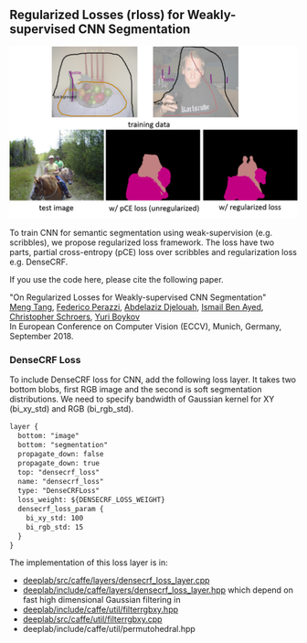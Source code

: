 ## Regularized Losses (rloss) for Weakly-supervised CNN Segmentation

<span align="center"><img src="teaser.png" alt="" width="800"/></span>

To train CNN for semantic segmentation using weak-supervision (e.g. scribbles), we propose regularized loss framework.
The loss have two parts, partial cross-entropy (pCE) loss over scribbles and regularization loss e.g. DenseCRF.

If you use the code here, please cite the following paper.

"On Regularized Losses for Weakly-supervised CNN Segmentation"</br>
[Meng Tang](http://cs.uwaterloo.ca/~m62tang), [Federico Perazzi](https://fperazzi.github.io/), [Abdelaziz Djelouah](https://adjelouah.github.io/), [Ismail Ben Ayed](https://profs.etsmtl.ca/ibenayed/), [Christopher Schroers](https://www.disneyresearch.com/people/christopher-schroers/), [Yuri Boykov](https://cs.uwaterloo.ca/about/people/yboykov)</br>
In European Conference on Computer Vision (ECCV), Munich, Germany, September 2018.

### DenseCRF Loss ###
To include DenseCRF loss for CNN, add the following loss layer. It takes two bottom blobs, first RGB image and the second is soft segmentation distributions. We need to specify bandwidth of Gaussian kernel for XY (bi_xy_std) and RGB (bi_rgb_std).
```
layer {
  bottom: "image"
  bottom: "segmentation"
  propagate_down: false
  propagate_down: true
  top: "densecrf_loss"
  name: "densecrf_loss"
  type: "DenseCRFLoss"
  loss_weight: ${DENSECRF_LOSS_WEIGHT}
  densecrf_loss_param {
    bi_xy_std: 100
    bi_rgb_std: 15
  }
}
```
The implementation of this loss layer is in:
* <a href="deeplab/src/caffe/layers/densecrf_loss_layer.cpp" alt=#>deeplab/src/caffe/layers/densecrf_loss_layer.cpp</a>
* <a href="deeplab/include/caffe/layers/densecrf_loss_layer.hpp" alt=#>deeplab/include/caffe/layers/densecrf_loss_layer.hpp</a>
which depend on fast high dimensional Gaussian filtering in
* <a href="deeplab/include/caffe/util/filterrgbxy.hpp" alt=#>deeplab/include/caffe/util/filterrgbxy.hpp</a>
* <a href="deeplab/src/caffe/util/filterrgbxy.cpp" alt=#>deeplab/src/caffe/util/filterrgbxy.cpp</a>
* <a herf="deeplab/include/caffe/util/permutohedral.hpp">deeplab/include/caffe/util/permutohedral.hpp</a>
